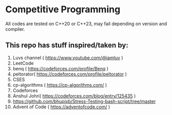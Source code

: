 # Competitive Programming

All codes are tested on C++20 or C++23, may fail depending on version and compiler.

## This repo has stuff inspired/taken by:

1. Luvs channel ( https://www.youtube.com/@iamluv )
2. LeetCode
3. benq ( https://codeforces.com/profile/Benq )
4. peltorator( https://codeforces.com/profile/peltorator )
5. CSES
6. cp-algorithms ( https://cp-algorithms.com/ )
7. Codeforces
8. Anshul Johri( https://codeforces.com/blog/entry/125435 )
9. https://github.com/bhupixb/Stress-Testing-bash-script/tree/master
10. Advent of Code ( https://adventofcode.com/ )
